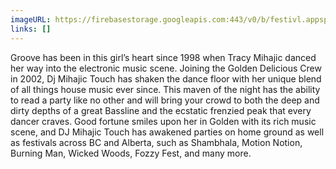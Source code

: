 ```yaml
---
imageURL: https://firebasestorage.googleapis.com:443/v0/b/festivl.appspot.com/o/userContent%2F5456FDB3-EBC8-4201-BC23-0CFCD46130FD.png?alt=media&token=908d70c2-0bc2-422c-89f9-9f23a205cf96
links: []
---
```

Groove has been in this girl’s heart since 1998 when Tracy Mihajic danced her way into the electronic music scene. Joining the Golden Delicious Crew in 2002, Dj Mihajic Touch has shaken the dance floor with her unique blend of all things house music ever since. This maven of the night has the ability to read a party like no other and will bring your crowd to both the deep and dirty depths of a great Bassline and the ecstatic frenzied peak that every dancer craves. Good fortune smiles upon her in Golden with its rich music scene, and DJ Mihajic Touch has awakened parties on home ground as well as festivals across BC and Alberta, such as Shambhala, Motion Notion, Burning Man, Wicked Woods, Fozzy Fest, and many more.